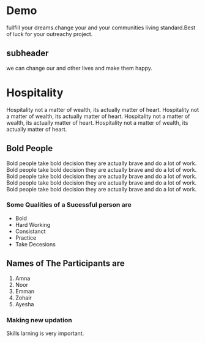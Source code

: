# Demo
fullfill your dreams.change your and your communities living standard.Best of luck for your outreachy project.
## subheader
we can change our and other lives and make them happy.
# Hospitality
Hospitality not a matter of wealth, its actually matter of heart. 
Hospitality not a matter of wealth, its actually matter of heart.
Hospitality not a matter of wealth, its actually matter of heart.
Hospitality not a matter of wealth, its actually matter of heart.

## Bold People
Bold people take bold decision they are actually brave and do a lot of work.
Bold people take bold decision they are actually brave and do a lot of work.
Bold people take bold decision they are actually brave and do a lot of work.
Bold people take bold decision they are actually brave and do a lot of work.
Bold people take bold decision they are actually brave and do a lot of work.

### Some Qualities of a Sucessful person are 
 * Bold
 * Hard Working
 * Consistanct
 * Practice
 * Take Decesions 

## Names of The Participants are
 1. Amna
 2. Noor
 3. Emman
 4. Zohair
 5. Ayesha

### Making new updation
Skills larning is very important.

